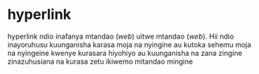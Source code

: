 # hyperlink

hyperlink ndio inafanya mtandao (*web*) uitwe mtandao (*web*). 
Hii ndio inayoruhusu kuunganisha karasa moja na nyingine au kutoka sehemu moja na nyingeine kwenye kurasara hiyohiyo au kuunganisha na zana zingine zinazuhusiana na kurasa zetu ikiwemo mitandao mingine
